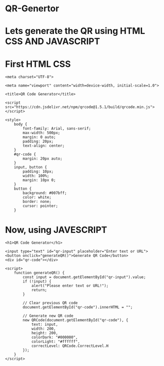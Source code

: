 # QR-Genertor
# Lets generate the QR using HTML CSS AND JAVASCRIPT
# First HTML CSS

<!DOCTYPE html>
<html lang="en">
<head>
        
    <meta charset="UTF-8">
        
    <meta name="viewport" content="width=device-width, initial-scale=1.0">
        
    <title>QR Code Generator</title>
        
    <script src="https://cdn.jsdelivr.net/npm/qrcode@1.5.1/build/qrcode.min.js"></script>
        
    <style>
        body {
            font-family: Arial, sans-serif;
            max-width: 500px;
            margin: 0 auto;
            padding: 20px;
            text-align: center;
        }
        #qr-code {
            margin: 20px auto;
        }
        input, button {
            padding: 10px;
            width: 100%;
            margin: 10px 0;
        }
        button {
            background: #007bff;
            color: white;
            border: none;
            cursor: pointer;
        }
   </style>
</head>
  
  # Now, using JAVESCRIPT   
  
  <body>
        
    <h1>QR Code Generator</h1>
        
    <input type="text" id="qr-input" placeholder="Enter text or URL">
    <button onclick="generateQR()">Generate QR Code</button>
    <div id="qr-code"></div>

    <script>
        function generateQR() {
            const input = document.getElementById("qr-input").value;
            if (!input) {
                alert("Please enter text or URL!");
                return;
            }

            // Clear previous QR code
            document.getElementById("qr-code").innerHTML = "";

            // Generate new QR code
            new QRCode(document.getElementById("qr-code"), {
                text: input,
                width: 200,
                height: 200,
                colorDark: "#000000",
                colorLight: "#ffffff",
                correctLevel: QRCode.CorrectLevel.H
            });
        }
    </script>
</body>
</html>
